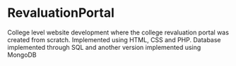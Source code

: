 # RevaluationPortal
College level website development where the college revaluation portal was created from scratch. Implemented using HTML, CSS and PHP. Database implemented through SQL and another version implemented using MongoDB
